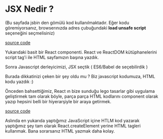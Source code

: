 # JSX Nedir ?

\(Bu sayfada jsbin den gömülü kod kullanılmaktadır. Eğer kodu göremiyorsanız, browserınızda adres çubuğundaki **load unsafe script** seçeneğini seçmelisiniz\)

[source code](http://jsbin.com/mebesol/2/edit?,js,output)

Yukarıdaki basit bir React componenti. React ve ReactDOM kütüphanelerini script tag'i ile HTML sayfamızın başına yazdık.

Sonra Javascript derleyicimizi, JSX seçtik \( ES6/Babel de seçebilirdik \)

Burada dikkatinizi çeken bir şey oldu mu ? Biz javascript kodumuza, HTML kodu yazdık :\)

Önceden bahsettiğimiz, React ın bize sunduğu lego tasarlar gibi uygulama geliştirmek tam olarak böyle, parça parça HTML kodlarını component olarak yazıp hepsini belli bir hiyerarşiyle bir araya getirmek.

[source code](http://jsbin.com/mebesol/4/edit?,js,output)

Aslında en yukarıda yaptığımız JavaScript içine HTLM kod yazarak yaptığımız şey tam olarak React.createElement yerine HTML tagleri kullanmak. Bana sorarsanız HTML yazmak daha kolay.

